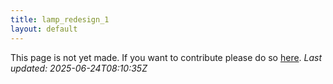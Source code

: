 ```yaml
---
title: lamp_redesign_1
layout: default
---
```


This page is not yet made. If you want to contribute please do so [here](https://github.com/CrazyH2/Bigstone/blob/wiki/components/lamp_redesign_1.md).
_Last updated: 2025-06-24T08:10:35Z_

